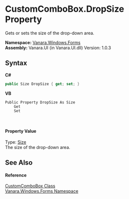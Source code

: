# CustomComboBox.DropSize Property 
 

Gets or sets the size of the drop-down area.

**Namespace:**&nbsp;<a href="c580cf52-4028-70db-28d0-f9b1abc03861">Vanara.Windows.Forms</a><br />**Assembly:**&nbsp;Vanara.UI (in Vanara.UI.dll) Version: 1.0.3

## Syntax

**C#**<br />
``` C#
public Size DropSize { get; set; }
```

**VB**<br />
``` VB
Public Property DropSize As Size
	Get
	Set
```

<br />

#### Property Value
Type: <a href="http://msdn2.microsoft.com/en-us/library/bfwt6fe5" target="_blank">Size</a><br />The size of the drop-down area.

## See Also


#### Reference
<a href="4832a2d8-90f0-3f57-b4d3-3e1fe4ff3384">CustomComboBox Class</a><br /><a href="c580cf52-4028-70db-28d0-f9b1abc03861">Vanara.Windows.Forms Namespace</a><br />